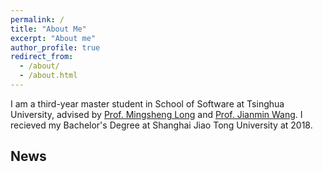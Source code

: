 ```yaml
---
permalink: /
title: "About Me"
excerpt: "About me"
author_profile: true
redirect_from: 
  - /about/
  - /about.html
---
```


I am a third-year master student in School of Software at Tsinghua University, advised by [Prof. Mingsheng Long](https://pages.github.com/) and [Prof. Jianmin Wang](https://pages.github.com/). I recieved my Bachelor's Degree at Shanghai Jiao Tong University at 2018.


News
------
